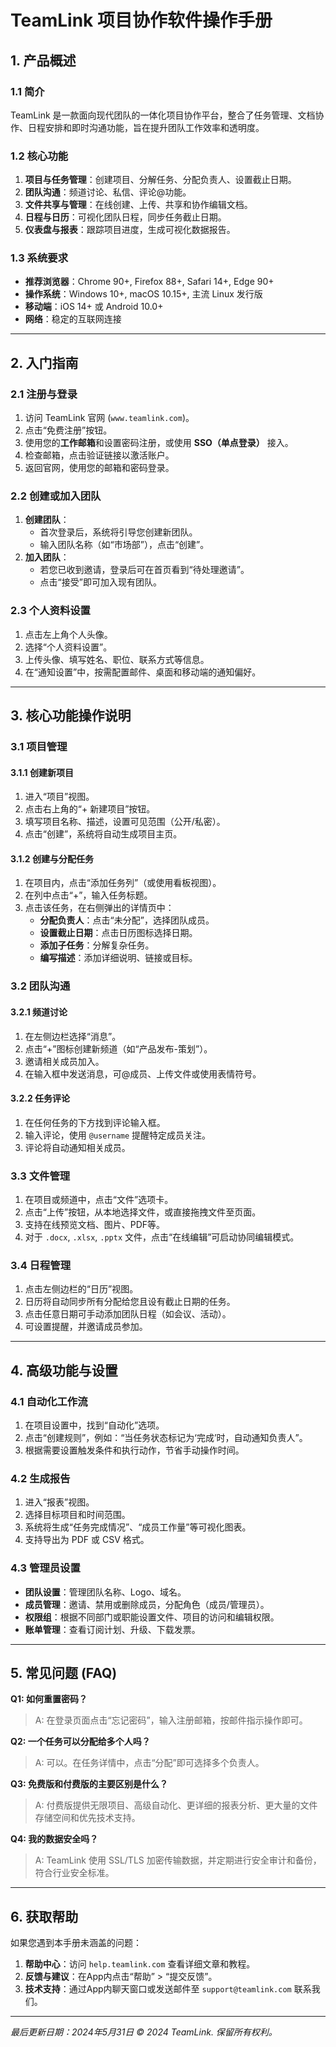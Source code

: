 # TeamLink 项目协作软件操作手册

## 1. 产品概述

### 1.1 简介
TeamLink 是一款面向现代团队的一体化项目协作平台，整合了任务管理、文档协作、日程安排和即时沟通功能，旨在提升团队工作效率和透明度。

### 1.2 核心功能
1.  **项目与任务管理**：创建项目、分解任务、分配负责人、设置截止日期。
2.  **团队沟通**：频道讨论、私信、评论@功能。
3.  **文件共享与管理**：在线创建、上传、共享和协作编辑文档。
4.  **日程与日历**：可视化团队日程，同步任务截止日期。
5.  **仪表盘与报表**：跟踪项目进度，生成可视化数据报告。

### 1.3 系统要求
*   **推荐浏览器**：Chrome 90+, Firefox 88+, Safari 14+, Edge 90+
*   **操作系统**：Windows 10+, macOS 10.15+, 主流 Linux 发行版
*   **移动端**：iOS 14+ 或 Android 10.0+
*   **网络**：稳定的互联网连接

---

## 2. 入门指南

### 2.1 注册与登录
1.  访问 TeamLink 官网 (`www.teamlink.com`)。
2.  点击“免费注册”按钮。
3.  使用您的**工作邮箱**和设置密码注册，或使用 **SSO（单点登录）** 接入。
4.  检查邮箱，点击验证链接以激活账户。
5.  返回官网，使用您的邮箱和密码登录。

### 2.2 创建或加入团队
1.  **创建团队**：
    *   首次登录后，系统将引导您创建新团队。
    *   输入团队名称（如“市场部”），点击“创建”。
2.  **加入团队**：
    *   若您已收到邀请，登录后可在首页看到“待处理邀请”。
    *   点击“接受”即可加入现有团队。

### 2.3 个人资料设置
1.  点击左上角个人头像。
2.  选择“个人资料设置”。
3.  上传头像、填写姓名、职位、联系方式等信息。
4.  在“通知设置”中，按需配置邮件、桌面和移动端的通知偏好。

---

## 3. 核心功能操作说明

### 3.1 项目管理
#### 3.1.1 创建新项目
1.  进入“项目”视图。
2.  点击右上角的“+ 新建项目”按钮。
3.  填写项目名称、描述，设置可见范围（公开/私密）。
4.  点击“创建”，系统将自动生成项目主页。

#### 3.1.2 创建与分配任务
1.  在项目内，点击“添加任务列”（或使用看板视图）。
2.  在列中点击“+”，输入任务标题。
3.  点击该任务，在右侧弹出的详情页中：
    *   **分配负责人**：点击“未分配”，选择团队成员。
    *   **设置截止日期**：点击日历图标选择日期。
    *   **添加子任务**：分解复杂任务。
    *   **编写描述**：添加详细说明、链接或目标。

### 3.2 团队沟通
#### 3.2.1 频道讨论
1.  在左侧边栏选择“消息”。
2.  点击“+”图标创建新频道（如“产品发布-策划”）。
3.  邀请相关成员加入。
4.  在输入框中发送消息，可@成员、上传文件或使用表情符号。

#### 3.2.2 任务评论
1.  在任何任务的下方找到评论输入框。
2.  输入评论，使用 `@username` 提醒特定成员关注。
3.  评论将自动通知相关成员。

### 3.3 文件管理
1.  在项目或频道中，点击“文件”选项卡。
2.  点击“上传”按钮，从本地选择文件，或直接拖拽文件至页面。
3.  支持在线预览文档、图片、PDF等。
4.  对于 `.docx`, `.xlsx`, `.pptx` 文件，点击“在线编辑”可启动协同编辑模式。

### 3.4 日程管理
1.  点击左侧边栏的“日历”视图。
2.  日历将自动同步所有分配给您且设有截止日期的任务。
3.  点击任意日期可手动添加团队日程（如会议、活动）。
4.  可设置提醒，并邀请成员参加。

---

## 4. 高级功能与设置

### 4.1 自动化工作流
1.  在项目设置中，找到“自动化”选项。
2.  点击“创建规则”，例如：“当任务状态标记为‘完成’时，自动通知负责人”。
3.  根据需要设置触发条件和执行动作，节省手动操作时间。

### 4.2 生成报告
1.  进入“报表”视图。
2.  选择目标项目和时间范围。
3.  系统将生成“任务完成情况”、“成员工作量”等可视化图表。
4.  支持导出为 PDF 或 CSV 格式。

### 4.3 管理员设置
*   **团队设置**：管理团队名称、Logo、域名。
*   **成员管理**：邀请、禁用或删除成员，分配角色（成员/管理员）。
*   **权限组**：根据不同部门或职能设置文件、项目的访问和编辑权限。
*   **账单管理**：查看订阅计划、升级、下载发票。

---

## 5. 常见问题 (FAQ)

**Q1: 如何重置密码？**
> A: 在登录页面点击“忘记密码”，输入注册邮箱，按邮件指示操作即可。

**Q2: 一个任务可以分配给多个人吗？**
> A: 可以。在任务详情中，点击“分配”即可选择多个负责人。

**Q3: 免费版和付费版的主要区别是什么？**
> A: 付费版提供无限项目、高级自动化、更详细的报表分析、更大量的文件存储空间和优先技术支持。

**Q4: 我的数据安全吗？**
> A: TeamLink 使用 SSL/TLS 加密传输数据，并定期进行安全审计和备份，符合行业安全标准。

---

## 6. 获取帮助

如果您遇到本手册未涵盖的问题：
1.  **帮助中心**：访问 `help.teamlink.com` 查看详细文章和教程。
2.  **反馈与建议**：在App内点击“帮助” > “提交反馈”。
3.  **技术支持**：通过App内聊天窗口或发送邮件至 `support@teamlink.com` 联系我们。

---
*最后更新日期：2024年5月31日*
*© 2024 TeamLink. 保留所有权利。*